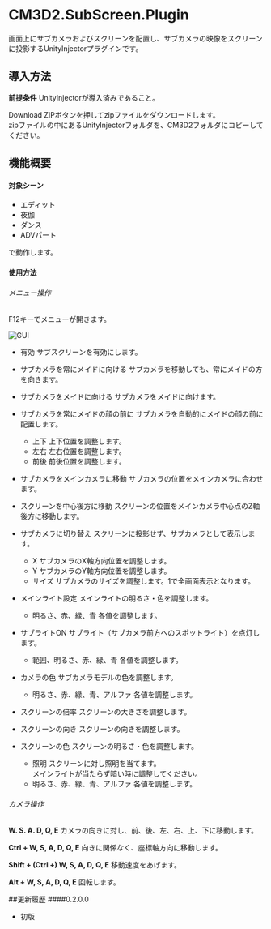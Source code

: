# CM3D2.SubScreen.Plugin
画面上にサブカメラおよびスクリーンを配置し、サブカメラの映像をスクリーンに投影するUnityInjectorプラグインです。

## 導入方法
**前提条件**
UnityInjectorが導入済みであること。

Download ZIPボタンを押してzipファイルをダウンロードします。  
zipファイルの中にあるUnityInjectorフォルダを、CM3D2フォルダにコピーしてください。

## 機能概要
#### 対象シーン
* エディット  
* 夜伽  
* ダンス  
* ADVパート

で動作します。

#### 使用方法
###### メニュー操作
F12キーでメニューが開きます。

![GUI](http://i.imgur.com/ZLytYBB.png  "GUI")

* 有効
	サブスクリーンを有効にします。

* サブカメラを常にメイドに向ける 
	サブカメラを移動しても、常にメイドの方を向きます。

* サブカメラをメイドに向ける
	サブカメラをメイドに向けます。

* サブカメラを常にメイドの顔の前に
	サブカメラを自動的にメイドの顔の前に配置します。
	- 上下
		上下位置を調整します。
	- 左右
		左右位置を調整します。
	- 前後
		前後位置を調整します。

* サブカメラをメインカメラに移動
	サブカメラの位置をメインカメラに合わせます。

* スクリーンを中心後方に移動
	スクリーンの位置をメインカメラ中心点のZ軸後方に移動します。

* サブカメラに切り替え
	スクリーンに投影せず、サブカメラとして表示します。
	- X
		サブカメラのX軸方向位置を調整します。
	- Y
		サブカメラのY軸方向位置を調整します。
	- サイズ
		サブカメラのサイズを調整します。1で全画面表示となります。

* メインライト設定
メインライトの明るさ・色を調整します。
	- 明るさ、赤、緑、青
		各値を調整します。

* サブライトON
	サブライト（サブカメラ前方へのスポットライト）を点灯します。
	- 範囲、明るさ、赤、緑、青
		各値を調整します。

* カメラの色
	サブカメラモデルの色を調整します。
	- 明るさ、赤、緑、青、アルファ
	各値を調整します。

* スクリーンの倍率
	スクリーンの大きさを調整します。

* スクリーンの向き
	スクリーンの向きを調整します。

* スクリーンの色
	スクリーンの明るさ・色を調整します。
	- 照明
	スクリーンに対し照明を当てます。  
	メインライトが当たらず暗い時に調整してください。
	- 明るさ、赤、緑、青、アルファ
	各値を調整します。

###### カメラ操作
**W. S. A. D, Q, E** カメラの向きに対し、前、後、左、右、上、下に移動します。

**Ctrl + W, S, A, D, Q, E** 向きに関係なく、座標軸方向に移動します。

**Shift + (Ctrl +) W, S, A, D, Q, E** 移動速度をあげます。

**Alt + W, S, A, D, Q, E** 回転します。


##更新履歴
####0.2.0.0
* 初版
